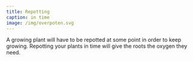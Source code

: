 ```yaml
---
title: Repotting
caption: in time
image: /img/overpoten.svg
---
```


A growing plant will have to be repotted at some point in order to keep growing. Repotting your plants in time will give the roots the oxygen they need.
